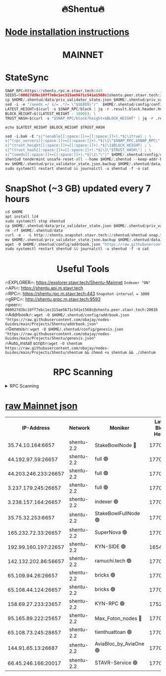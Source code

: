 <h1 align="center"> 🔥Shentu🔥</h1>

[Node installation instructions](https://github.com/obajay/nodes-Guides/tree/main/Projects/Shentu)
=
<h1 align="center"> MAINNET</h1>

# StateSync
```python
SNAP_RPC=https://shentu.rpc.m.stavr.tech:443
SEEDS=060027d3bc10ff7ebc1ec315ae5671c541e1568c@shentu.peer.stavr.tech:20016
cp $HOME/.shentud/data/priv_validator_state.json $HOME/.shentud/priv_validator_state.json.backup
sed -i -e "/seeds =/ s/= .*/= \"$SEEDS\"/"  $HOME/.shentud/config/config.toml
LATEST_HEIGHT=$(curl -s $SNAP_RPC/block | jq -r .result.block.header.height); \
BLOCK_HEIGHT=$((LATEST_HEIGHT - 1000)); \
TRUST_HASH=$(curl -s "$SNAP_RPC/block?height=$BLOCK_HEIGHT" | jq -r .result.block_id.hash)

echo $LATEST_HEIGHT $BLOCK_HEIGHT $TRUST_HASH

sed -i.bak -E "s|^(enable[[:space:]]+=[[:space:]]+).*$|\1true| ; \
s|^(rpc_servers[[:space:]]+=[[:space:]]+).*$|\1\"$SNAP_RPC,$SNAP_RPC\"| ; \
s|^(trust_height[[:space:]]+=[[:space:]]+).*$|\1$BLOCK_HEIGHT| ; \
s|^(trust_hash[[:space:]]+=[[:space:]]+).*$|\1\"$TRUST_HASH\"| ; \
s|^(seeds[[:space:]]+=[[:space:]]+).*$|\1\"\"|" $HOME/.shentud/config/config.toml
shentud tendermint unsafe-reset-all --home $HOME/.shentud --keep-addr-book
mv $HOME/.shentud/priv_validator_state.json.backup $HOME/.shentud/data/priv_validator_state.json
sudo systemctl restart shentud && journalctl -u shentud -f -o cat
```
# SnapShot (~3 GB) updated every 7 hours
```python
cd $HOME
apt install lz4
sudo systemctl stop shentud
cp $HOME/.shentud/data/priv_validator_state.json $HOME/.shentud/priv_validator_state.json.backup
rm -rf $HOME/.shentud/data
curl -o - -L http://shentu.snapshot.stavr.tech:2/shentud/shentud-snap.tar.lz4 | lz4 -c -d - | tar -x -C $HOME/.shentud --strip-components 2
mv $HOME/.shentud/priv_validator_state.json.backup $HOME/.shentud/data/priv_validator_state.json
wget -O $HOME/.shentud/config/addrbook.json "https://raw.githubusercontent.com/obajay/nodes-Guides/main/Projects/Shentu/addrbook.json"
sudo systemctl restart shentud && journalctl -u shentud -f -o cat
```

 <h1 align="center"> Useful Tools</h1>

🔥EXPLORER🔥:     https://explorer.stavr.tech/Shentu-Mainnet        `Indexer "ON"` \
🔥API🔥:          https://shentu.api.m.stavr.tech \
🔥RPC🔥:          https://shentu.rpc.m.stavr.tech:443              `Snapshot-interval = 1000` \
🔥gRPC🔥:         http://shentu.grpc.m.stavr.tech:9593 \
🔥peer🔥:         `060027d3bc10ff7ebc1ec315ae5671c541e1568c@shentu.peer.stavr.tech:20016` \
🔥Addrbook🔥:  `wget -O $HOME/.shentud/config/addrbook.json "https://raw.githubusercontent.com/obajay/nodes-Guides/main/Projects/Shentu/addrbook.json"` \
🔥Genesis🔥:  `wget -O $HOME/.shentud/config/genesis.json "https://raw.githubusercontent.com/obajay/nodes-Guides/main/Projects/Shentu/genesis.json"` \
🔥Auto_install script🔥:`wget -O shentum https://raw.githubusercontent.com/obajay/nodes-Guides/main/Projects/Shentu/shentum && chmod +x shentum && ./shentum`

<h1 align="center"> RPC Scanning</h1>

<details>
<summary>RPC Scanning</summary>

<h2 align="center"> We scan nodes in real time every 4 hours. And we provide the final result of RPC endpoints.
We cannot influence the operation of these nodes in any way. </h2>


```python
If Voting Power is higher than 0 --> then the Node is a validator of the network and may be subject to attack and be a potential threat to the chain.
```
```python
We marked such validators with a red symbol
```

</details>

[raw Mainnet json](https://rpc-check.shentum.stavr.tech/shentum/rpc-shentum-result.json)
=


<table><tr><th>IP-Address</th><th>Network</th><th>Moniker</th><th>Latest Block Height</th><th>Earliest Block Height</th><th>Catching Up</th><th>Tx Index</th><th>Voting Power</th><th>Scan Time</th></tr><tr><td>35.74.10.164:6657</td><td>shentu-2.2</td><td>StakeBowlNode 🔴</td><td>17709808</td><td>8308501</td><td>False</td><td>on</td><td>50178</td><td>2024-03-19T20:31:03.214601654UTC</td></tr><tr><td>44.192.97.59:26657</td><td>shentu-2.2</td><td>full 🟢</td><td>17709808</td><td>9786901</td><td>False</td><td>on</td><td>0</td><td>2024-03-19T20:30:59.941194717UTC</td></tr><tr><td>44.203.246.233:26657</td><td>shentu-2.2</td><td>full 🟢</td><td>17709810</td><td>9786901</td><td>False</td><td>on</td><td>0</td><td>2024-03-19T20:31:11.939264055UTC</td></tr><tr><td>3.237.179.245:26657</td><td>shentu-2.2</td><td>full 🟢</td><td>17709675</td><td>9786901</td><td>False</td><td>on</td><td>0</td><td>2024-03-19T20:31:20.757520321UTC</td></tr><tr><td>3.238.157.164:26657</td><td>shentu-2.2</td><td>indexer 🟢</td><td>17709813</td><td>9786901</td><td>False</td><td>on</td><td>0</td><td>2024-03-19T20:31:31.936929950UTC</td></tr><tr><td>35.75.32.253:6657</td><td>shentu-2.2</td><td>StakeBowlFullNode 🟢</td><td>17709817</td><td>10470762</td><td>False</td><td>on</td><td>0</td><td>2024-03-19T20:31:53.881126858UTC</td></tr><tr><td>165.232.72.33:26657</td><td>shentu-2.2</td><td>SuperNova 🟢</td><td>17709817</td><td>15936001</td><td>False</td><td>off</td><td>0</td><td>2024-03-19T20:31:52.611697433UTC</td></tr><tr><td>192.99.160.197:22657</td><td>shentu-2.2</td><td>KYN-SIDE 🟢</td><td>16547991</td><td>16083091</td><td>False</td><td>on</td><td>0</td><td>2024-03-19T20:32:46.703005467UTC</td></tr><tr><td>142.132.202.86:56657</td><td>shentu-2.2</td><td>ramuchi.tech 🟢</td><td>17709823</td><td>16196001</td><td>False</td><td>on</td><td>0</td><td>2024-03-19T20:32:36.584287644UTC</td></tr><tr><td>65.109.94.26:26657</td><td>shentu-2.2</td><td>bricks 🟢</td><td>17709824</td><td>16401001</td><td>False</td><td>on</td><td>0</td><td>2024-03-19T20:32:43.590427237UTC</td></tr><tr><td>65.108.44.124:26657</td><td>shentu-2.2</td><td>bricks 🟢</td><td>17709825</td><td>16401001</td><td>False</td><td>on</td><td>0</td><td>2024-03-19T20:32:47.026596517UTC</td></tr><tr><td>158.69.27.233:23657</td><td>shentu-2.2</td><td>KYN-RPC 🟢</td><td>17528125</td><td>16778677</td><td>False</td><td>on</td><td>0</td><td>2024-03-19T20:32:34.317023578UTC</td></tr><tr><td>95.165.89.222:25657</td><td>shentu-2.2</td><td>Max_Foton_nodes 🔴</td><td>17709819</td><td>17144052</td><td>False</td><td>on</td><td>2408</td><td>2024-03-19T20:32:06.839467501UTC</td></tr><tr><td>65.108.73.245:28657</td><td>shentu-2.2</td><td>tienthuattoan 🟢</td><td>17700110</td><td>17399930</td><td>False</td><td>on</td><td>0</td><td>2024-03-19T20:32:07.149327594UTC</td></tr><tr><td>144.91.65.13:26687</td><td>shentu-2.2</td><td>AviaBloc_by_AviaOne 🟢</td><td>17709819</td><td>17695578</td><td>False</td><td>off</td><td>0</td><td>2024-03-19T20:32:06.454179173UTC</td></tr><tr><td>66.45.246.166:20017</td><td>shentu-2.2</td><td>STAVR-Service 🟢</td><td>17709824</td><td>17704501</td><td>False</td><td>on</td><td>0</td><td>2024-03-19T20:32:43.259736489UTC</td></tr></table>
